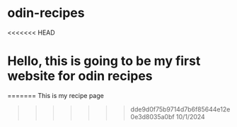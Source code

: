 # odin-recipes
<<<<<<< HEAD
# Hello, this is going to be my first website for odin recipes
=======
This is my recipe page
>>>>>>> dde9d0f75b9714d7b6f85644e12e0e3d8035a0bf
10/1/2024

